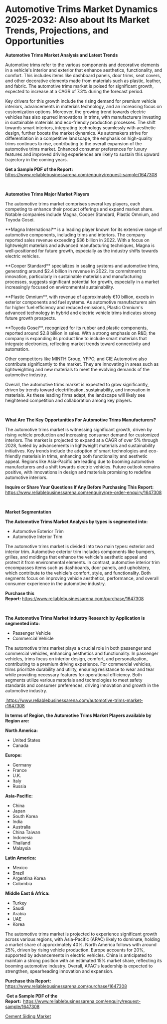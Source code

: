 <p><h1>Automotive Trims Market Dynamics 2025-2032: Also about Its Market Trends, Projections, and Opportunities</h1></p><p><strong>Automotive Trims Market Analysis and Latest Trends</strong></p>
<p><p>Automotive trims refer to the various components and decorative elements in a vehicle's interior and exterior that enhance aesthetics, functionality, and comfort. This includes items like dashboard panels, door trims, seat covers, and other decorative elements made from materials such as plastic, leather, and fabric. The automotive trims market is poised for significant growth, expected to increase at a CAGR of 7.3% during the forecast period. </p><p>Key drivers for this growth include the rising demand for premium vehicle interiors, advancements in materials technology, and an increasing focus on customization options. Moreover, the growing trend towards electric vehicles has also spurred innovations in trims, with manufacturers investing in sustainable materials and eco-friendly production processes. The shift towards smart interiors, integrating technology seamlessly with aesthetic design, further boosts the market dynamics. As automakers strive for differentiation in a competitive landscape, the emphasis on high-quality trims continues to rise, contributing to the overall expansion of the automotive trims market. Enhanced consumer preferences for luxury features and improved driving experiences are likely to sustain this upward trajectory in the coming years.</p></p>
<p><strong>Get a Sample PDF of the Report:&nbsp;</strong> <a href="https://www.reliablebusinessarena.com/enquiry/request-sample/1647308?utm_campaign=2396&utm_medium=2&utm_source=Github&utm_content=ia&utm_term=05042025&utm_id=automotive-trims">https://www.reliablebusinessarena.com/enquiry/request-sample/1647308</a></p>
<p>&nbsp;</p>
<p><strong>Automotive Trims Major Market Players</strong></p>
<p><p>The automotive trims market comprises several key players, each competing to enhance their product offerings and expand market share. Notable companies include Magna, Cooper Standard, Plastic Omnium, and Toyoda Gosei.</p><p>**Magna International** is a leading player known for its extensive range of automotive components, including trims and interiors. The company reported sales revenue exceeding $36 billion in 2022. With a focus on lightweight materials and advanced manufacturing techniques, Magna is well-positioned for future growth, especially as the industry shifts towards electric vehicles.</p><p>**Cooper Standard** specializes in sealing systems and automotive trims, generating around $2.4 billion in revenue in 2022. Its commitment to innovation, particularly in sustainable materials and manufacturing processes, suggests significant potential for growth, especially in a market increasingly focused on environmental sustainability.</p><p>**Plastic Omnium**, with revenue of approximately €10 billion, excels in exterior components and fuel systems. As automotive manufacturers aim for higher fuel efficiency and reduced emissions, Plastic Omnium's advanced technology in hybrid and electric vehicle trims indicates strong future growth prospects.</p><p>**Toyoda Gosei**, recognized for its rubber and plastic components, reported around $2.8 billion in sales. With a strong emphasis on R&D, the company is expanding its product line to include smart materials that integrate electronics, reflecting market trends toward connectivity and automation.</p><p>Other competitors like MINTH Group, YFPO, and CIE Automotive also contribute significantly to the market. They are innovating in areas such as lightweighting and new materials to meet the evolving demands of the automotive industry.</p><p>Overall, the automotive trims market is expected to grow significantly, driven by trends toward electrification, sustainability, and innovation in materials. As these leading firms adapt, the landscape will likely see heightened competition and collaboration among key players.</p></p>
<p>&nbsp;</p>
<p><strong>What Are The Key Opportunities For Automotive Trims Manufacturers?</strong></p>
<p><p>The automotive trims market is witnessing significant growth, driven by rising vehicle production and increasing consumer demand for customized interiors. The market is projected to expand at a CAGR of over 5% through 2028, fueled by advancements in lightweight materials and sustainability initiatives. Key trends include the adoption of smart technologies and eco-friendly materials in trims, enhancing both functionality and aesthetic appeal. Regions like Asia-Pacific are leading due to booming automotive manufacturers and a shift towards electric vehicles. Future outlook remains positive, with innovations in design and materials promising to redefine automotive interiors.</p></p>
<p><strong>Inquire or Share Your Questions If Any Before Purchasing This Report:</strong> <a href="https://www.reliablebusinessarena.com/enquiry/pre-order-enquiry/1647308?utm_campaign=2396&utm_medium=2&utm_source=Github&utm_content=ia&utm_term=05042025&utm_id=automotive-trims">https://www.reliablebusinessarena.com/enquiry/pre-order-enquiry/1647308</a></p>
<p>&nbsp;</p>
<p><strong>Market Segmentation</strong></p>
<p><strong>The Automotive Trims Market Analysis by types is segmented into:</strong></p>
<p><ul><li>Automotive Exterior Trim</li><li>Automotive Interior Trim</li></ul></p>
<p><p>The automotive trims market is divided into two main types: exterior and interior trim. Automotive exterior trim includes components like bumpers, grilles, and moldings that enhance the vehicle's aesthetic appeal and protect it from environmental elements. In contrast, automotive interior trim encompasses items such as dashboards, door panels, and upholstery, which contribute to the vehicle's comfort, style, and functionality. Both segments focus on improving vehicle aesthetics, performance, and overall consumer experience in the automotive industry.</p></p>
<p><strong>Purchase this Report:&nbsp;</strong><a href="https://www.reliablebusinessarena.com/purchase/1647308?utm_campaign=2396&utm_medium=2&utm_source=Github&utm_content=ia&utm_term=05042025&utm_id=automotive-trims">https://www.reliablebusinessarena.com/purchase/1647308</a></p>
<p>&nbsp;</p>
<p><strong>The Automotive Trims Market Industry Research by Application is segmented into:</strong></p>
<p><ul><li>Passenger Vehicle</li><li>Commercial Vehicle</li></ul></p>
<p><p>The automotive trims market plays a crucial role in both passenger and commercial vehicles, enhancing aesthetics and functionality. In passenger vehicles, trims focus on interior design, comfort, and personalization, contributing to a premium driving experience. For commercial vehicles, trims prioritize durability and utility, ensuring resistance to wear and tear while providing necessary features for operational efficiency. Both segments utilize various materials and technologies to meet safety standards and consumer preferences, driving innovation and growth in the automotive industry.</p></p>
<p><a href="https://www.reliablebusinessarena.com/automotive-trims-market-r1647308?utm_campaign=2396&utm_medium=2&utm_source=Github&utm_content=ia&utm_term=05042025&utm_id=automotive-trims">&nbsp;https://www.reliablebusinessarena.com/automotive-trims-market-r1647308</a></p>
<p><strong>In terms of Region, the Automotive Trims Market Players available by Region are:</strong></p>
<p>
    <p> <strong> North America: </strong>
        <ul>
            <li>United States</li>
            <li>Canada</li>
        </ul>
        </p> 
    <p> <strong> Europe: </strong>
        <ul>
            <li>Germany</li>
            <li>France</li>
            <li>U.K.</li>
            <li>Italy</li>
            <li>Russia</li>
        </ul>
        </p> 
    <p> <strong> Asia-Pacific: </strong>
        <ul>
            <li>China</li>
            <li>Japan</li>
            <li>South Korea</li>
            <li>India</li>
            <li>Australia</li>
            <li>China Taiwan</li>
            <li>Indonesia</li>
            <li>Thailand</li>
            <li>Malaysia</li>
        </ul>
        </p> 
    <p> <strong> Latin America: </strong>
        <ul>
            <li>Mexico</li>
            <li>Brazil</li>
            <li>Argentina Korea</li>
            <li>Colombia</li>
        </ul>
        </p> 
    <p> <strong> Middle East & Africa: </strong>
        <ul>
            <li>Turkey</li>
            <li>Saudi</li>
            <li>Arabia</li>
            <li>UAE</li>
            <li>Korea</li>
        </ul>
    </p>
    </p>
<p><p>The automotive trims market is projected to experience significant growth across various regions, with Asia-Pacific (APAC) likely to dominate, holding a market share of approximately 40%. North America follows with around 25%, driven by rising vehicle production. Europe accounts for 20%, supported by advancements in electric vehicles. China is anticipated to maintain a strong position with an estimated 15% market share, reflecting its booming automotive industry. Overall, APAC's leadership is expected to strengthen, spearheading innovation and expansion.</p></p>
<p><strong>Purchase this Report: </strong><a href="https://www.reliablebusinessarena.com/purchase/1647308?utm_campaign=2396&utm_medium=2&utm_source=Github&utm_content=ia&utm_term=05042025&utm_id=automotive-trims">https://www.reliablebusinessarena.com/purchase/1647308</a></p>
<p>&nbsp;<strong>Get a Sample PDF of the Report:&nbsp;&nbsp;</strong><a href="https://www.reliablebusinessarena.com/enquiry/request-sample/1647308?utm_campaign=2396&utm_medium=2&utm_source=Github&utm_content=ia&utm_term=05042025&utm_id=automotive-trims">https://www.reliablebusinessarena.com/enquiry/request-sample/1647308</a></p>
<p><strong></strong></p>
<p><p><a href="https://github.com/ilonaenterline65/Market-Research-Report-List-1/blob/main/cement-siding-market.md?utm_campaign=2396&utm_medium=2&utm_source=Github&utm_content=ia&utm_term=05042025&utm_id=automotive-trims">Cement Siding Market</a></p></p>